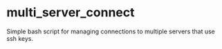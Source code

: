 # multi_server_connect

Simple bash script for managing connections to multiple servers that use ssh keys.
